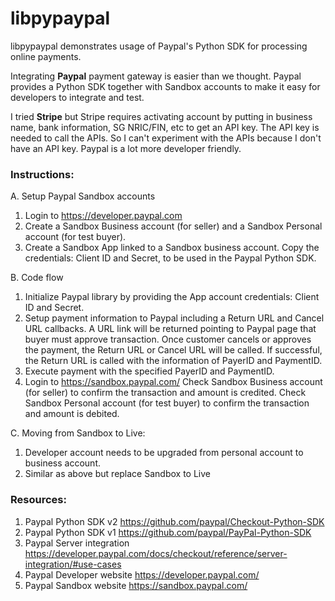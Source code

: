 # libpypaypal

libpypaypal demonstrates usage of Paypal's Python SDK for processing online payments.


Integrating <b>Paypal</b> payment gateway is easier than we thought. Paypal provides a Python SDK together with Sandbox accounts to make it easy for developers to integrate and test. 

I tried <b>Stripe</b> but Stripe requires activating account by putting in business name, bank information, SG NRIC/FIN, etc to get an API key. The API key is needed to call the APIs. So I can't experiment with the APIs because I don't have an API key. Paypal is a lot more developer friendly.


### Instructions:

A. Setup Paypal Sandbox accounts
1. Login to https://developer.paypal.com
2. Create a Sandbox Business account (for seller) and a Sandbox Personal account (for test buyer).
3. Create a Sandbox App linked to a Sandbox business account.
   Copy the credentials: Client ID and Secret, to be used in the Paypal Python SDK. 

B. Code flow
1. Initialize Paypal library by providing the App account credentials: Client ID and Secret.
2. Setup payment information to Paypal including a Return URL and Cancel URL callbacks.
   A URL link will be returned pointing to Paypal page that buyer must approve transaction.
   Once customer cancels or approves the payment, the Return URL or Cancel URL will be called.
   If successful, the Return URL is called with the information of PayerID and PaymentID.
3. Execute payment with the specified PayerID and PaymentID.
4. Login to https://sandbox.paypal.com/
   Check Sandbox Business account (for seller) to confirm the transaction and amount is credited.
   Check Sandbox Personal account (for test buyer) to confirm the transaction and amount is debited.

C. Moving from Sandbox to Live:
1. Developer account needs to be upgraded from personal account to business account.
2. Similar as above but replace Sandbox to Live


### Resources:

1. Paypal Python SDK v2 https://github.com/paypal/Checkout-Python-SDK
2. Paypal Python SDK v1 https://github.com/paypal/PayPal-Python-SDK
3. Paypal Server integration https://developer.paypal.com/docs/checkout/reference/server-integration/#use-cases
4. Paypal Developer website https://developer.paypal.com/
5. Paypal Sandbox website https://sandbox.paypal.com/

